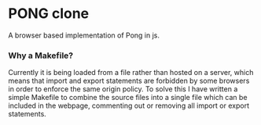 
# PONG clone

A browser based implementation of Pong in js.

### Why a Makefile?
Currently it is being loaded from a file rather than hosted on a server, which
means that import and export statements are forbidden by some browsers in order
to enforce the same origin policy. To solve this I have written a simple Makefile
to combine the source files into a single file which can be included in the webpage,
commenting out or removing all import or export statements.
